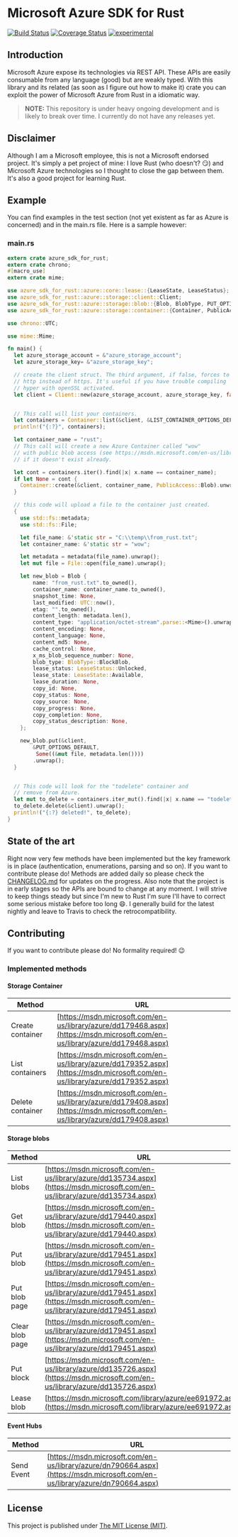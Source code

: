 # Microsoft Azure SDK for Rust

[![Build Status](https://travis-ci.org/MindFlavor/AzureSDKForRust.svg?branch=master)](https://travis-ci.org/MindFlavor/AzureSDKForRust) [![Coverage Status](https://coveralls.io/repos/MindFlavor/AzureSDKForRust/badge.svg?branch=master&service=github)](https://coveralls.io/github/MindFlavor/AzureSDKForRust?branch=master) [![experimental](http://badges.github.io/stability-badges/dist/experimental.svg)](http://github.com/badges/stability-badges)

## Introduction
Microsoft Azure expose its technologies via REST API. These APIs are easily consumable from any language (good) but are weakly typed. With this library and its related (as soon as I figure out how to make it) crate you can exploit the power of Microsoft Azure from Rust in a idiomatic way.    

> **NOTE:** This repository is under heavy ongoing development and
is likely to break over time. I currently do not have any releases
yet.

## Disclaimer
Although I am a Microsoft employee, this is not a Microsoft endorsed project. It's simply a pet project of mine: I love Rust (who doesn't? :smirk:) and Microsoft Azure technologies so I thought to close the gap between them. It's also a good project for learning Rust.

## Example
You can find examples in the test section (not yet existent as far as Azure is concerned) and in the main.rs file. Here is a sample however:

### main.rs
```rust
extern crate azure_sdk_for_rust;
extern crate chrono;
#[macro_use]
extern crate mime;

use azure_sdk_for_rust::azure::core::lease::{LeaseState, LeaseStatus};
use azure_sdk_for_rust::azure::storage::client::Client;
use azure_sdk_for_rust::azure::storage::blob::{Blob, BlobType, PUT_OPTIONS_DEFAULT};
use azure_sdk_for_rust::azure::storage::container::{Container, PublicAccess, LIST_CONTAINER_OPTIONS_DEFAULT};

use chrono::UTC;

use mime::Mime;

fn main() {
  let azure_storage_account = &"azure_storage_account";
  let azure_storage_key= &"azure_storage_key";

  // create the client struct. The third argument, if false, forces to use
  // http instead of https. It's useful if you have trouble compiling
  // hyper with openSSL activated.
  let client = Client::new(azure_storage_account, azure_storage_key, false);


  // This call will list your containers.
  let containers = Container::list(&client, &LIST_CONTAINER_OPTIONS_DEFAULT).unwrap();
  println!("{:?}", containers);

  let container_name = "rust";
  // This call will create a new Azure Container called "wow"
  // with public blob access (see https://msdn.microsoft.com/en-us/library/azure/dd179468.aspx)
  // if it doesn't exist already.

  let cont = containers.iter().find(|x| x.name == container_name);
  if let None = cont {
  	Container::create(&client, container_name, PublicAccess::Blob).unwrap();
  }

  // this code will upload a file to the container just created.
  {
	use std::fs::metadata;
	use std::fs::File;

	let file_name: &'static str = "C:\\temp\\from_rust.txt";
	let container_name: &'static str = "wow";

	let metadata = metadata(file_name).unwrap();
	let mut file = File::open(file_name).unwrap();

	let new_blob = Blob {
		name: "from_rust.txt".to_owned(),
        container_name: container_name.to_owned(),
		snapshot_time: None,
		last_modified: UTC::now(),
		etag: "".to_owned(),
		content_length: metadata.len(),
		content_type: "application/octet-stream".parse::<Mime>().unwrap(),
		content_encoding: None,
		content_language: None,
		content_md5: None,
		cache_control: None,
		x_ms_blob_sequence_number: None,
		blob_type: BlobType::BlockBlob,
		lease_status: LeaseStatus::Unlocked,
		lease_state: LeaseState::Available,
		lease_duration: None,
		copy_id: None,
		copy_status: None,
		copy_source: None,
		copy_progress: None,
		copy_completion: None,
		copy_status_description: None,
	};

	new_blob.put(&client,
        &PUT_OPTIONS_DEFAULT,
		 Some((&mut file, metadata.len())))
		.unwrap();
  }


  // This code will look for the "todelete" container and
  // remove from Azure.
  let mut to_delete = containers.iter_mut().find(|x| x.name == "todelete").unwrap();
  to_delete.delete(&client).unwrap();
  println!("{:?} deleted!", to_delete);
}
```

## State of the art
Right now very few methods have been implemented but the key framework is in place (authentication, enumerations, parsing and so on). If you want to contribute please do!
Methods are added daily so please check the [CHANGELOG.md](AzureSDKForRust/CHANGELOG.md) for updates on the progress.
Also note that the project is in early stages so the APIs are bound to change at any moment. I will strive to keep things steady but since I'm new to Rust I'm sure I'll have to correct some serious mistake before too long :smile:.
I generally build for the latest nightly and leave to Travis to check the retrocompatibility.

## Contributing
If you want to contribute please do! No formality required! :wink:

### Implemented methods

#### Storage Container

|Method | URL |
| ----  | --- |
|Create container|[https://msdn.microsoft.com/en-us/library/azure/dd179468.aspx](https://msdn.microsoft.com/en-us/library/azure/dd179468.aspx)|
|List containers|[https://msdn.microsoft.com/en-us/library/azure/dd179352.aspx](https://msdn.microsoft.com/en-us/library/azure/dd179352.aspx)|
|Delete container|[https://msdn.microsoft.com/en-us/library/azure/dd179408.aspx](https://msdn.microsoft.com/en-us/library/azure/dd179408.aspx)|

#### Storage blobs

|Method | URL |
| ----  | --- |
|List blobs|[https://msdn.microsoft.com/en-us/library/azure/dd135734.aspx](https://msdn.microsoft.com/en-us/library/azure/dd135734.aspx)|
|Get blob|[https://msdn.microsoft.com/en-us/library/azure/dd179440.aspx](https://msdn.microsoft.com/en-us/library/azure/dd179440.aspx)|
|Put blob|[https://msdn.microsoft.com/en-us/library/azure/dd179451.aspx](https://msdn.microsoft.com/en-us/library/azure/dd179451.aspx)|
|Put blob page|[https://msdn.microsoft.com/en-us/library/azure/dd179451.aspx](https://msdn.microsoft.com/en-us/library/azure/dd179451.aspx)|
|Clear blob page|[https://msdn.microsoft.com/en-us/library/azure/dd179451.aspx](https://msdn.microsoft.com/en-us/library/azure/dd179451.aspx)|
|Put block|[https://msdn.microsoft.com/en-us/library/azure/dd135726.aspx](https://msdn.microsoft.com/en-us/library/azure/dd135726.aspx)|
|Lease blob|[https://msdn.microsoft.com/library/azure/ee691972.aspx](https://msdn.microsoft.com/library/azure/ee691972.aspx)|

#### Event Hubs

|Method | URL |
| ----  | --- |
|Send Event|[https://msdn.microsoft.com/en-us/library/azure/dn790664.aspx](https://msdn.microsoft.com/en-us/library/azure/dn790664.aspx)|


## License
This project is published under [The MIT License (MIT)](LICENSE).
